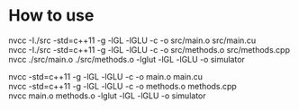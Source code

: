 # How to use
nvcc  -I./src -std=c++11 -g -lGL -lGLU  -c -o src/main.o src/main.cu
<br>
nvcc  -I./src -std=c++11 -g -lGL -lGLU  -c -o src/methods.o src/methods.cpp
<br>
nvcc  ./src/main.o ./src/methods.o -lglut -lGL -lGLU -o simulator

nvcc -std=c++11 -g -lGL -lGLU  -c -o main.o main.cu
<br>
nvcc -std=c++11 -g -lGL -lGLU  -c -o methods.o methods.cpp
<br>
nvcc  main.o methods.o -lglut -lGL -lGLU -o simulator

